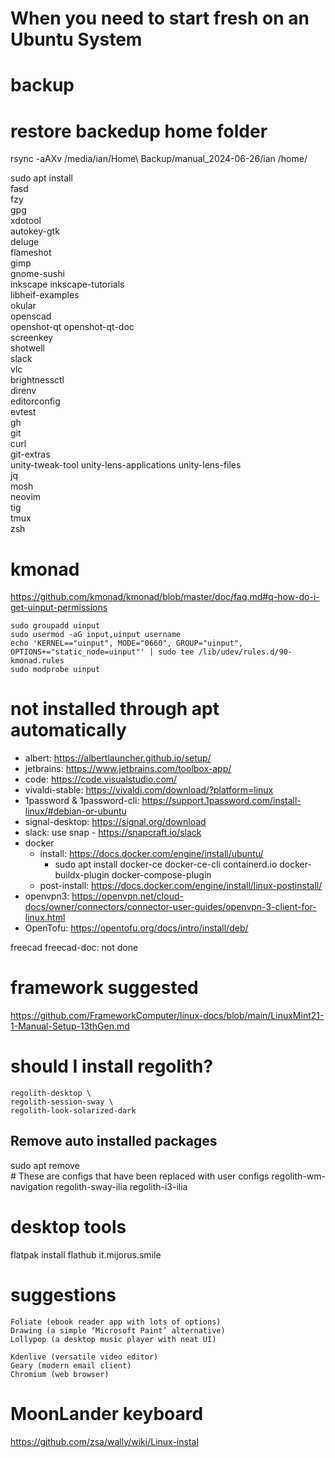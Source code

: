 # When you need to start fresh on an Ubuntu System

# backup

# restore backedup home folder
rsync -aAXv /media/ian/Home\ Backup/manual_2024-06-26/ian /home/

sudo apt install \
    fasd \
    fzy \
    gpg \
    xdotool \
    autokey-gtk \
    deluge \
    flameshot \
    gimp \
    gnome-sushi \
    inkscape inkscape-tutorials \
    libheif-examples \
    okular \
    openscad \
    openshot-qt openshot-qt-doc \
    screenkey \
    shotwell \
    slack \
    vlc \
    brightnessctl \
    direnv \
    editorconfig \
    evtest \
    gh \
    git \
    curl \
    git-extras \
    unity-tweak-tool unity-lens-applications unity-lens-files  \
    jq \
    mosh \
    neovim \
    tig \
    tmux \
    zsh

# kmonad
https://github.com/kmonad/kmonad/blob/master/doc/faq.md#q-how-do-i-get-uinput-permissions

```
sudo groupadd uinput
sudo usermod -aG input,uinput username
echo 'KERNEL=="uinput", MODE="0660", GROUP="uinput", OPTIONS+="static_node=uinput"' | sudo tee /lib/udev/rules.d/90-kmonad.rules
sudo modprobe uinput
```

# not installed through apt automatically
- albert: https://albertlauncher.github.io/setup/
- jetbrains: https://www.jetbrains.com/toolbox-app/
- code: https://code.visualstudio.com/
- vivaldi-stable: https://vivaldi.com/download/?platform=linux
- 1password & 1password-cli: https://support.1password.com/install-linux/#debian-or-ubuntu
- signal-desktop: https://signal.org/download
- slack: use snap - https://snapcraft.io/slack
- docker
    - install: https://docs.docker.com/engine/install/ubuntu/
        - sudo apt install docker-ce docker-ce-cli containerd.io docker-buildx-plugin docker-compose-plugin
    - post-install: https://docs.docker.com/engine/install/linux-postinstall/
- openvpn3: https://openvpn.net/cloud-docs/owner/connectors/connector-user-guides/openvpn-3-client-for-linux.html
- OpenTofu: https://opentofu.org/docs/intro/install/deb/

freecad freecad-doc: not done

# framework suggested

https://github.com/FrameworkComputer/linux-docs/blob/main/LinuxMint21-1-Manual-Setup-13thGen.md

# should I install regolith?
    regolith-desktop \
    regolith-session-sway \
    regolith-look-solarized-dark
## Remove auto installed packages
sudo apt remove \
    # These are configs that have been replaced with user configs
    regolith-wm-navigation regolith-sway-ilia regolith-i3-ilia

# desktop tools
flatpak install flathub it.mijorus.smile

# suggestions
    Foliate (ebook reader app with lots of options)
    Drawing (a simple ‘Microsoft Paint’ alternative)
    Lollypop (a desktop music player with neat UI)

    Kdenlive (versatile video editor)
    Geary (modern email client)
    Chromium (web browser)

# MoonLander keyboard
https://github.com/zsa/wally/wiki/Linux-instal

